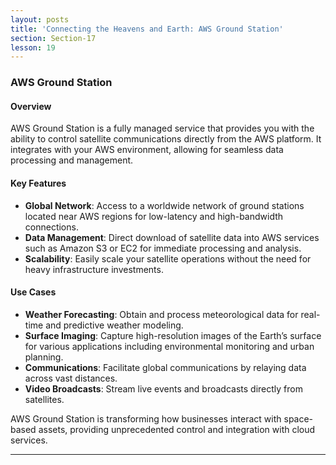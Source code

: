 ```yaml
---
layout: posts
title: 'Connecting the Heavens and Earth: AWS Ground Station'
section: Section-17
lesson: 19
---
```


### AWS Ground Station

#### Overview

AWS Ground Station is a fully managed service that provides you with the ability to control satellite communications directly from the AWS platform. It integrates with your AWS environment, allowing for seamless data processing and management.

<!-- pagebreak -->

#### Key Features

- **Global Network**: Access to a worldwide network of ground stations located near AWS regions for low-latency and high-bandwidth connections.
- **Data Management**: Direct download of satellite data into AWS services such as Amazon S3 or EC2 for immediate processing and analysis.
- **Scalability**: Easily scale your satellite operations without the need for heavy infrastructure investments.
<!-- pagebreak -->

#### Use Cases

- **Weather Forecasting**: Obtain and process meteorological data for real-time and predictive weather modeling.
- **Surface Imaging**: Capture high-resolution images of the Earth’s surface for various applications including environmental monitoring and urban planning.
- **Communications**: Facilitate global communications by relaying data across vast distances.
- **Video Broadcasts**: Stream live events and broadcasts directly from satellites.

AWS Ground Station is transforming how businesses interact with space-based assets, providing unprecedented control and integration with cloud services.

---
